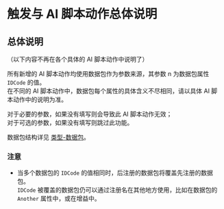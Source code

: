 # 触发与 AI 脚本动作总体说明

## 总体说明

（以下内容不再在各个具体的 AI 脚本动作中说明了）

所有新增的 AI 脚本动作均使用数据包作为参数来源，其参数 n 为数据包属性 `IDCode` 的值。  
在不同的 AI 脚本动作中，数据包每个属性的具体含义不尽相同，请以具体 AI 脚本动作中的说明为准。

对于必要的参数，如果没有填写则会导致此 AI 脚本动作无效；  
对于可选的参数，如果没有填写则跳过此功能。

数据包结构详见 [类型-数据包](/触发与AI脚本动作/类型-数据包.md#完整结构)。

### 注意

* 当多个数据包的 `IDCode` 的值相同时，后注册的数据包将覆盖先注册的数据包。  
`IDCode` 被覆盖的数据包仍可以通过注册名在其他地方使用，比如在数据包的 `Another` 属性中，或在增益中。